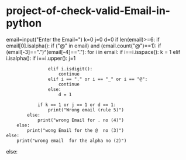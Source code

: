# project-of-check-valid-Email-in-python



email=input("Enter the Email=")
k=0
j=0
d=0
if len(email)>=6:
    if email[0].isalpha():
        if ("@" in email) and (email.count("@")==1):
            if (email[-3]==".")^(email[-4]=="."):
                for i in email:
                    if i==i.isspace():
                        k = 1
                    elif i.isalpha():
                        if i==i.upper():
                            j=1

                    elif i.isdigit():
                        continue
                    elif i == "." or i == "_" or i == "@":
                        continue
                    else:
                        d = 1

                if k == 1 or j == 1 or d == 1:
                    print("Wrong email (rule 5)")
            else:
                print("wrong Email for . no (4)")
        else:
            print("wong Email for the @  no (3)")
    else:
        print("wrong email  for the alpha no (2)")
else:

